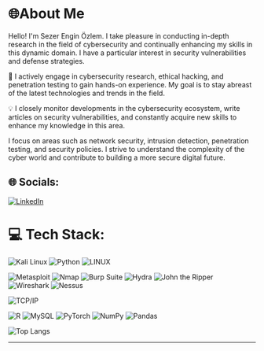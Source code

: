 
# 🌐About Me
Hello! I'm Sezer Engin Özlem. I take pleasure in conducting in-depth research in the field of cybersecurity and continually enhancing my skills in this dynamic domain. I have a particular interest in security vulnerabilities and defense strategies.

🚀 I actively engage in cybersecurity research, ethical hacking, and penetration testing to gain hands-on experience. My goal is to stay abreast of the latest technologies and trends in the field.

💡 I closely monitor developments in the cybersecurity ecosystem, write articles on security vulnerabilities, and constantly acquire new skills to enhance my knowledge in this area.

 I focus on areas such as network security, intrusion detection, penetration testing, and security policies. I strive to understand the complexity of the cyber world and contribute to building a more secure digital future.

## 🌐 Socials:
[![LinkedIn](https://img.shields.io/badge/LinkedIn-%230077B5.svg?logo=linkedin&logoColor=white)](https://linkedin.com/in/https://www.linkedin.com/in/sengin-ozlem) 

# 💻 Tech Stack:
![Kali Linux](https://img.shields.io/badge/Kali%20Linux-%23111.svg?style=flat&logo=Kali%20Linux&logoColor=white)
![Python](https://img.shields.io/badge/python-3670A0?style=flat&logo=python&logoColor=ffdd54) 
![LINUX](https://img.shields.io/badge/Linux-FCC624?style=flat&logo=linux&logoColor=black) 

![Metasploit](https://img.shields.io/badge/Metasploit-%23E4405F.svg?style=flat&logo=Metasploit&logoColor=white) 
![Nmap](https://img.shields.io/badge/Nmap-%237D8C7D.svg?style=flat&logo=Nmap&logoColor=white)
![Burp Suite](https://img.shields.io/badge/Burp_Suite-%23FF6347.svg?style=flat&logo=Burp%20Suite&logoColor=white) 
![Hydra](https://img.shields.io/badge/Hydra-%234B0082.svg?style=flat&logo=Hydra&logoColor=white)
![John the Ripper](https://img.shields.io/badge/John_the_Ripper-%232C3539.svg?style=flat&logo=John%20the%20Ripper&logoColor=white)
![Wireshark](https://img.shields.io/badge/Wireshark-%231167B6.svg?style=flat&logo=Wireshark&logoColor=white) 
![Nessus](https://img.shields.io/badge/Nessus-%23347FBB.svg?style=flat&logo=Nessus&logoColor=white)

![TCP/IP](https://img.shields.io/badge/TCP_IP-%2300aced.svg?style=flat&logoColor=white)

![R](https://img.shields.io/badge/r-%23276DC3.svg?style=flat&logo=r&logoColor=white) 
![MySQL](https://img.shields.io/badge/mysql-%2300f.svg?style=flat&logo=mysql&logoColor=white) 
![PyTorch](https://img.shields.io/badge/PyTorch-%23EE4C2C.svg?style=flat&logo=PyTorch&logoColor=white)
![NumPy](https://img.shields.io/badge/numpy-%23013243.svg?style=flat&logo=numpy&logoColor=white)
![Pandas](https://img.shields.io/badge/pandas-%23150458.svg?style=flat&logo=pandas&logoColor=white) 



![Top Langs](https://github-readme-stats.vercel.app/api/top-langs/?username=Exript&layout=compact&theme=tokyonight)


---

